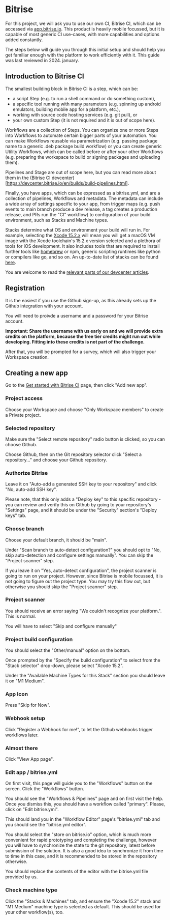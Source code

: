 # Bitrise 

For this project, we will ask you to use our own CI, Bitrise CI, which can be accessed via [app.bitrise.io](https://app.bitrise.io/). This product is heavily mobile focussed, but it is capable of most generic CI use-cases, with more capabilities and options added constantly.

The steps below will guide you through this initial setup and should help you get familiar enough with the platform to work efficiently with it. This guide was last reviewed in 2024. january.

## Introduction to Bitrise CI

The smallest building block in Bitrise CI is a step, which can be:
 - a script Step (e.g. to run a shell command or do something custom),
 - a specific tool running with many parameters (e.g. spinning up android emulators, building mobile app for a platform, etc.),
 - working with source code hosting services (e.g. git pull), or
 - your own custom Step (it is not required and it is out of scope here).

Workflows are a collection of Steps. You can organize one or more Steps into Workflows to automate certain bigger parts of your automation. You can make Workflows reusable via parametrization (e.g. passing package name to a generic .deb package build workflow) or you can create generic Utility Workflows, which can be called before or after your other Workflows (e.g. preparing the workspace to build or signing packages and uploading them).

Pipelines and Stage are out of scope here, but you can read more about them in the (Bitrise CI devcenter)[https://devcenter.bitrise.io/en/builds/build-pipelines.html].

Finally, you have apps, which can be expressed as a bitrise.yml, and are a collection of pipelines, Workflows and metadata. The metadata can include a wide array of settings specific to your app, from trigger maps (e.g. push events to main branch produce a dev release, a tag creates a production release, and PRs run the "CI" workflow) to configuration of your build environment, such as Stacks and Machine types.

Stacks determine what OS and environment your build will run in. For example, selecting the [Xcode 15.2.x](https://stacks.bitrise.io/stack_reports/osx-xcode-15.2.x/) will mean you will get a macOS VM image with the Xcode toolchain's 15.2.x version selected and a plethora of tools for iOS development. It also includes tools that are required to install further tools like [homebrew](https://brew.sh/) or npm, generic scripting runtimes like python or compilers like go, and so on. An up-to-date list of stacks can be found [here](https://stacks.bitrise.io/).

You are welcome to read the [relevant parts of our devcenter articles](https://devcenter.bitrise.io/en/builds.html).

## Registration

It is the easiest if you use the Github sign-up, as this already sets up the Github integration with your account.

You will need to proivde a username and a password for your Bitrise account.

**Important: Share the username with us early on and we will provide extra credits on the platform, because the free tier credits might run out while developing. Fitting into these credits is not part of the challenge.**

After that, you will be prompted for a survey, which will also trigger your Workspace creation.

## Creating a new app

Go to the [Get started with Bitrise CI](https://app.bitrise.io/getting-started-bitrise-ci) page, then click "Add new app".

### Project access

Choose your Workspace and choose "Only Workspace members" to create a Private project.

### Selected repository

Make sure the "Select remote repository" radio button is clicked, so you can choose Github.

Choose Github, then on the Git repository selector click "Select a repository..." and choose your Github repository.

### Authorize Bitrise

Leave it on "Auto-add a generated SSH key to your repository" and click "No, auto-add SSH key".

Please note, that this only adds a "Deploy key" to this specific repository - you can review and verify this on Github by going to your repository's "Settings" page, and it should be under the "Security" section's "Deploy keys" tab.

### Choose branch

Choose your default branch, it should be "main".

Under "Scan branch to auto-detect configuration?" you should opt to "No, skip auto-detection and configure settings manually". You can skip the "Project scanner" step.

If you leave it on "Yes, auto-detect configuration", the project scanner is going to run on your project. However, since Bitrise is mobile focussed, it is not going to figure out the project type. You may try this flow out, but otherwise you should skip the "Project scanner" step.

### Project scanner

You should receive an error saying "We couldn't recognize your platform.". This is normal.

You will have to select "Skip and configure manually"

### Project build configuration

You should select the "Other/manual" option on the bottom.

Once prompted by the "Specify the build configuration" to select from the "Stack selector" drop-down, please select "Xcode 15.2".

Under the "Available Machine Types for this Stack" section you should leave it on "M1 Medium".

### App Icon

Press "Skip for Now".

### Webhook setup

Click "Register a Webhook for me!", to let the Github webhooks trigger workflows later.

### Almost there

Click "View App page".

### Edit app / bitrise.yml

On first visit, this page will guide you to the "Workflows" button on the screen. Click the "Workflows" button.

You should see the "Workflows & Pipelines" page and on first visit the help. Once you dismiss this, you should have a workflow called "primary". Please, click on "Edit bitrise.yml".

This should land you in the "Workflow Editor" page's "bitrise.yml" tab and you should see the "bitrise.yml editor".

You should select the "store on bitrise.io" option, which is much more convenient for rapid prototyping and completing the challenge, however you will have to synchronize the state to the git repository, latest before submission of the solution. It is also a good idea to synchronize it from time to time in this case, and it is recommended to be stored in the repository otherwise.

You should replace the contents of the editor with the bitrise.yml file provided by us.

### Check machine type

Click the "Stacks & Machines" tab, and ensure the "Xcode 15.2" stack and "M1 Medium" machine type is selected as default. This should be used for your other workflow(s), too.
